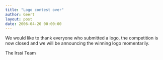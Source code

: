 ```yaml
---
title: "Logo contest over"
author: Geert
layout: post
date: 2006-04-20 00:00:00
---
```


We would like to thank everyone who submitted a logo, the 
competition is now closed and we will be announcing the winning logo 
momentarily.

The Irssi Team